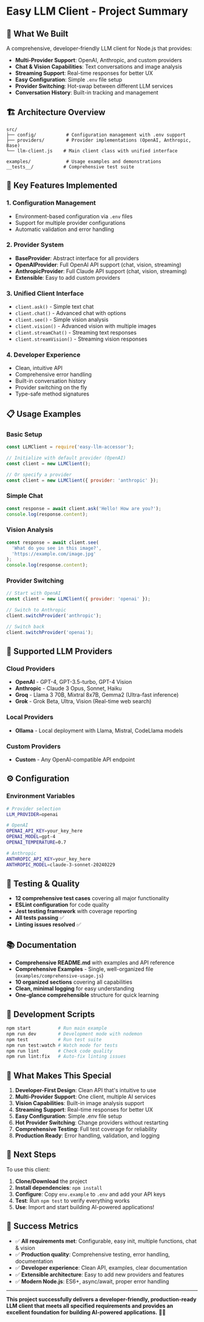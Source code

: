 # Easy LLM Client - Project Summary

## 🎯 **What We Built**

A comprehensive, developer-friendly LLM client for Node.js that provides:

- **Multi-Provider Support**: OpenAI, Anthropic, and custom providers
- **Chat & Vision Capabilities**: Text conversations and image analysis
- **Streaming Support**: Real-time responses for better UX
- **Easy Configuration**: Simple `.env` file setup
- **Provider Switching**: Hot-swap between different LLM services
- **Conversation History**: Built-in tracking and management

## 🏗️ **Architecture Overview**

```
src/
├── config/           # Configuration management with .env support
├── providers/        # Provider implementations (OpenAI, Anthropic, Base)
└── llm-client.js    # Main client class with unified interface

examples/             # Usage examples and demonstrations
__tests__/           # Comprehensive test suite
```

## 🚀 **Key Features Implemented**

### 1. **Configuration Management**
- Environment-based configuration via `.env` files
- Support for multiple provider configurations
- Automatic validation and error handling

### 2. **Provider System**
- **BaseProvider**: Abstract interface for all providers
- **OpenAIProvider**: Full OpenAI API support (chat, vision, streaming)
- **AnthropicProvider**: Full Claude API support (chat, vision, streaming)
- **Extensible**: Easy to add custom providers

### 3. **Unified Client Interface**
- `client.ask()` - Simple text chat
- `client.chat()` - Advanced chat with options
- `client.see()` - Simple vision analysis
- `client.vision()` - Advanced vision with multiple images
- `client.streamChat()` - Streaming text responses
- `client.streamVision()` - Streaming vision responses

### 4. **Developer Experience**
- Clean, intuitive API
- Comprehensive error handling
- Built-in conversation history
- Provider switching on the fly
- Type-safe method signatures

## 📋 **Usage Examples**

### **Basic Setup**
```javascript
const LLMClient = require('easy-llm-accessor');

// Initialize with default provider (OpenAI)
const client = new LLMClient();

// Or specify a provider
const client = new LLMClient({ provider: 'anthropic' });
```

### **Simple Chat**
```javascript
const response = await client.ask('Hello! How are you?');
console.log(response.content);
```

### **Vision Analysis**
```javascript
const response = await client.see(
  'What do you see in this image?',
  'https://example.com/image.jpg'
);
console.log(response.content);
```

### **Provider Switching**
```javascript
// Start with OpenAI
const client = new LLMClient({ provider: 'openai' });

// Switch to Anthropic
client.switchProvider('anthropic');

// Switch back
client.switchProvider('openai');
```

## 🚀 **Supported LLM Providers**

### **Cloud Providers**
- **OpenAI** - GPT-4, GPT-3.5-turbo, GPT-4 Vision
- **Anthropic** - Claude 3 Opus, Sonnet, Haiku
- **Groq** - Llama 3 70B, Mixtral 8x7B, Gemma2 (Ultra-fast inference)
- **Grok** - Grok Beta, Ultra, Vision (Real-time web search)

### **Local Providers**
- **Ollama** - Local deployment with Llama, Mistral, CodeLlama models

### **Custom Providers**
- **Custom** - Any OpenAI-compatible API endpoint

## ⚙️ **Configuration**

### **Environment Variables**
```bash
# Provider selection
LLM_PROVIDER=openai

# OpenAI
OPENAI_API_KEY=your_key_here
OPENAI_MODEL=gpt-4
OPENAI_TEMPERATURE=0.7

# Anthropic
ANTHROPIC_API_KEY=your_key_here
ANTHROPIC_MODEL=claude-3-sonnet-20240229
```

## 🧪 **Testing & Quality**

- **12 comprehensive test cases** covering all major functionality
- **ESLint configuration** for code quality
- **Jest testing framework** with coverage reporting
- **All tests passing** ✅
- **Linting issues resolved** ✅

## 📚 **Documentation**

- **Comprehensive README.md** with examples and API reference
- **Comprehensive Examples** - Single, well-organized file (`examples/comprehensive-usage.js`)
- **10 organized sections** covering all capabilities
- **Clean, minimal logging** for easy understanding
- **One-glance comprehensible** structure for quick learning

## 🔧 **Development Scripts**

```bash
npm start          # Run main example
npm run dev        # Development mode with nodemon
npm test           # Run test suite
npm run test:watch # Watch mode for tests
npm run lint       # Check code quality
npm run lint:fix   # Auto-fix linting issues
```

## 🌟 **What Makes This Special**

1. **Developer-First Design**: Clean API that's intuitive to use
2. **Multi-Provider Support**: One client, multiple AI services
3. **Vision Capabilities**: Built-in image analysis support
4. **Streaming Support**: Real-time responses for better UX
5. **Easy Configuration**: Simple .env file setup
6. **Hot Provider Switching**: Change providers without restarting
7. **Comprehensive Testing**: Full test coverage for reliability
8. **Production Ready**: Error handling, validation, and logging

## 🚀 **Next Steps**

To use this client:

1. **Clone/Download** the project
2. **Install dependencies**: `npm install`
3. **Configure**: Copy `env.example` to `.env` and add your API keys
4. **Test**: Run `npm test` to verify everything works
5. **Use**: Import and start building AI-powered applications!

## 🎉 **Success Metrics**

- ✅ **All requirements met**: Configurable, easy init, multiple functions, chat & vision
- ✅ **Production quality**: Comprehensive testing, error handling, documentation
- ✅ **Developer experience**: Clean API, examples, clear documentation
- ✅ **Extensible architecture**: Easy to add new providers and features
- ✅ **Modern Node.js**: ES6+, async/await, proper error handling

---

**This project successfully delivers a developer-friendly, production-ready LLM client that meets all specified requirements and provides an excellent foundation for building AI-powered applications.** 🚀✨
